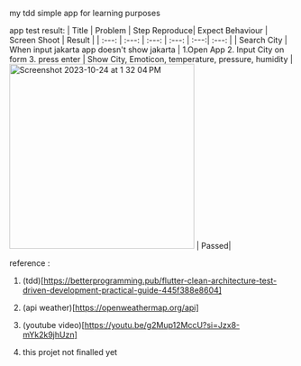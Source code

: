 my tdd simple app for learning purposes


app test result:
| Title | Problem | Step Reproduce| Expect Behaviour | Screen Shoot | Result |
| :---: | :---: | :---: | :---: | :---:| :---: |
| Search City | When input jakarta app doesn't show jakarta | 1.Open App 2. Input City on form 3. press enter | Show City, Emoticon, temperature, pressure, humidity | <img width="328" alt="Screenshot 2023-10-24 at 1 32 04 PM" src="https://github.com/octavvia/tdd/assets/86775678/6abd5915-a659-400b-8bd0-c48127a5e526"> | Passed|


reference :

1. (tdd)[https://betterprogramming.pub/flutter-clean-architecture-test-driven-development-practical-guide-445f388e8604]

2. (api weather)[https://openweathermap.org/api]

3. (youtube video)[https://youtu.be/g2Mup12MccU?si=Jzx8-mYk2k9jhUzn]

4. this projet not finalled yet
